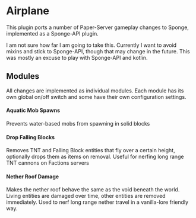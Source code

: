 # Airplane
This plugin ports a number of Paper-Server gameplay changes to Sponge, implemented as a Sponge-API plugin.

I am not sure how far I am going to take this. Currently I want to avoid mixins and stick to Sponge-API, though
that may change in the future. This was mostly an excuse to play with Sponge-API and kotlin.

## Modules
All changes are implemented as individual modules. Each module has its own global on/off switch and some
have their own configuration settings.

#### Aquatic Mob Spawns
Prevents water-based mobs from spawning in solid blocks

#### Drop Falling Blocks
Removes TNT and Falling Block entities that fly over a certain height, optionally drops them as items on removal.
Useful for nerfing long range TNT cannons on Factions servers

#### Nether Roof Damage
Makes the nether roof behave the same as the void beneath the world. Living entities are damaged over time, other
entities are removed immediately. Used to nerf long range nether travel in a vanilla-lore friendly way.
